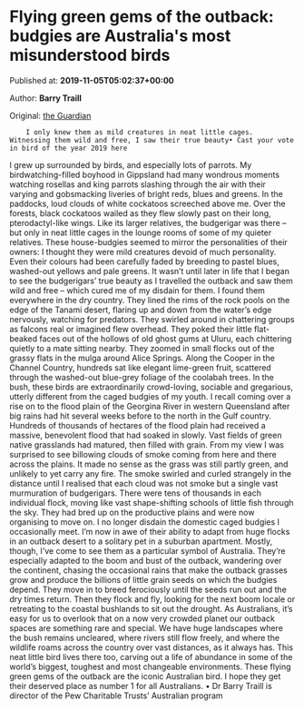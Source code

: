 
# Flying green gems of the outback: budgies are Australia's most misunderstood birds

Published at: **2019-11-05T05:02:37+00:00**

Author: **Barry Traill**

Original: [the Guardian](https://www.theguardian.com/commentisfree/2019/nov/05/flying-green-gems-of-the-outback-budgies-are-australias-most-misunderstood-birds)


        I only knew them as mild creatures in neat little cages. Witnessing them wild and free, I saw their true beauty• Cast your vote in bird of the year 2019 here
      
I grew up surrounded by birds, and especially lots of parrots. My birdwatching-filled boyhood in Gippsland had many wondrous moments watching rosellas and king parrots slashing through the air with their varying and gobsmacking liveries of bright reds, blues and greens. In the paddocks, loud clouds of white cockatoos screeched above me. Over the forests, black cockatoos wailed as they flew slowly past on their long, pterodactyl-like wings.
Like its larger relatives, the budgerigar was there – but only in neat little cages in the lounge rooms of some of my quieter relatives. These house-budgies seemed to mirror the personalities of their owners: I thought they were mild creatures devoid of much personality. Even their colours had been carefully faded by breeding to pastel blues, washed-out yellows and pale greens. It wasn’t until later in life that I began to see the budgerigars’ true beauty as I travelled the outback and saw them wild and free – which cured me of my disdain for them.
I found them everywhere in the dry country. They lined the rims of the rock pools on the edge of the Tanami desert, flaring up and down from the water’s edge nervously, watching for predators. They swirled around in chattering groups as falcons real or imagined flew overhead. They poked their little flat-beaked faces out of the hollows of old ghost gums at Uluru, each chittering quietly to a mate sitting nearby. They zoomed in small flocks out of the grassy flats in the mulga around Alice Springs. Along the Cooper in the Channel Country, hundreds sat like elegant lime-green fruit, scattered through the washed-out blue-grey foliage of the coolabah trees.
In the bush, these birds are extraordinarily crowd-loving, sociable and gregarious, utterly different from the caged budgies of my youth. I recall coming over a rise on to the flood plain of the Georgina River in western Queensland after big rains had hit several weeks before to the north in the Gulf country.
Hundreds of thousands of hectares of the flood plain had received a massive, benevolent flood that had soaked in slowly. Vast fields of green native grasslands had matured, then filled with grain.
From my view I was surprised to see billowing clouds of smoke coming from here and there across the plains. It made no sense as the grass was still partly green, and unlikely to yet carry any fire. The smoke swirled and curled strangely in the distance until I realised that each cloud was not smoke but a single vast murmuration of budgerigars. There were tens of thousands in each individual flock, moving like vast shape-shifting schools of little fish through the sky. They had bred up on the productive plains and were now organising to move on.
I no longer disdain the domestic caged budgies I occasionally meet. I’m now in awe of their ability to adapt from huge flocks in an outback desert to a solitary pet in a suburban apartment. Mostly, though, I’ve come to see them as a particular symbol of Australia. They’re especially adapted to the boom and bust of the outback, wandering over the continent, chasing the occasional rains that make the outback grasses grow and produce the billions of little grain seeds on which the budgies depend. They move in to breed ferociously until the seeds run out and the dry times return. Then they flock and fly, looking for the next boom locale or retreating to the coastal bushlands to sit out the drought.
As Australians, it’s easy for us to overlook that on a now very crowded planet our outback spaces are something rare and special. We have huge landscapes where the bush remains uncleared, where rivers still flow freely, and where the wildlife roams across the country over vast distances, as it always has. This neat little bird lives there too, carving out a life of abundance in some of the world’s biggest, toughest and most changeable environments.
These flying green gems of the outback are the iconic Australian bird. I hope they get their deserved place as number 1 for all Australians.
• Dr Barry Traill is director of the Pew Charitable Trusts’ Australian program
